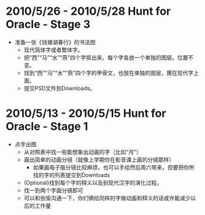 

# 2010/5/26 - 2010/5/28 Hunt for Oracle - Stage 3 #
  * 准备一张《钱塘湖春行》的书法图
    * 现代简体字或者繁体字。
    * 把“西”“马”“水”“燕”四个字抠出来，每个字各放一个单独的图层。位置不变。
    * 找到“西”“马”“水”“燕”四个字的甲骨文，也放在单独的图层，摞在现代字上面。
    * 提交PSD文件到Downloads。

# 2010/5/13 - 2010/5/15 Hunt for Oracle - Stage 1 #
  * 点字出图
    * 从对照表中找一些能想象出动画的字（比如“月”）
    * 画出简单的动画分镜（就像上学期你在影音课上画的分镜那样）
      * 如果画电子版分镜比较麻烦，也可以手绘然后周六带来，但要把你所找的字的列表提交到Downloads
    * (Optional)找到每个字的释义以及到现代汉字的演化过程。
    * 找一到两个字画分镜即可
    * 可以和张愉沟通一下，你们俩给同样的字做动画和释义的话或许能减少以后的工作量
